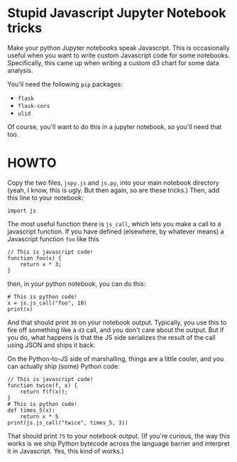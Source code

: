 # Stupid Javascript Jupyter Notebook tricks

Make your python Jupyter notebooks speak Javascript. This is
occasionally useful when you want to write custom Javascript code for
some notebooks. Specifically, this came up when writing a custom d3
chart for some data analysis.

You'll need the following `pip` packages:

* `flask`
* `flask-cors`
* `ulid`

Of course, you'll want to do this in a jupyter notebook, so you'll 
need that too.

# HOWTO

Copy the two files, `jspy.js` and `js.py`, into your main notebook
directory (yeah, I know, this is ugly. But then again, so are these
tricks.) Then, add this line to your notebook:

    import js
	
The most useful function there is `js_call`, which lets you make a
call to a javascript function. If you have defined (elsewhere, by
whatever means) a Javascript function `foo` like this

    // This is javascript code!
	function foo(x) {
	    return x * 3;
	}

then, in your python notebook, you can do this:

    # This is python code!
    x = js.js_call("foo", 10)
	print(x)

And that should print `30` on your notebook output. Typically, you
use this to fire off something like a `d3` call, and you don't care
about the output. But if you do, what happens is that the JS side
serializes the result of the call using JSON and ships it back.

On the Python-to-JS side of marshalling, things are a little cooler,
and you can actually ship (some) Python code:

	// This is javascript code!
	function twice(f, x) {
	    return f(f(x));
	}
    # This is python code!
	def times_5(x):
	    return x * 5
	print(js.js_call("twice", times_5, 3))
	
That should print `75` to your notebook output. (If you're curious,
the way this works is we ship Python bytecode across the language
barrier and interpret it in Javascript. Yes, this kind of works.)



